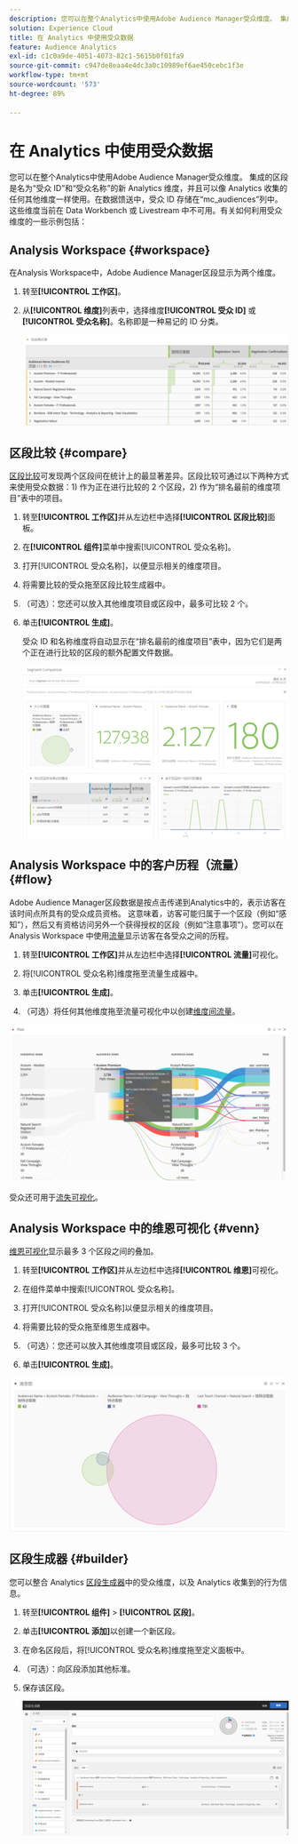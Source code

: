 ```yaml
---
description: 您可以在整个Analytics中使用Adobe Audience Manager受众维度。 集成的区段是名为“受众 ID”和“受众名称”的新 Analytics 维度，并且可以像 Analytics 收集的任何其他维度一样使用。在数据馈送中，受众 ID 存储在“mc_audiences”列中。这些维度当前在 Data Workbench 或 Livestream 中不可用。有关如何利用受众维度的一些示例包括
solution: Experience Cloud
title: 在 Analytics 中使用受众数据
feature: Audience Analytics
exl-id: c1c0a9de-4051-4073-82c1-5615b0f01fa9
source-git-commit: c947de8eaa4e4dc3a0c10989ef6ae450cebc1f3e
workflow-type: tm+mt
source-wordcount: '573'
ht-degree: 89%

---
```


# 在 Analytics 中使用受众数据

您可以在整个Analytics中使用Adobe Audience Manager受众维度。 集成的区段是名为“受众 ID”和“受众名称”的新 Analytics 维度，并且可以像 Analytics 收集的任何其他维度一样使用。在数据馈送中，受众 ID 存储在“mc_audiences”列中。这些维度当前在 Data Workbench 或 Livestream 中不可用。有关如何利用受众维度的一些示例包括：

## Analysis Workspace {#workspace}

在Analysis Workspace中，Adobe Audience Manager区段显示为两个维度。

1. 转至&#x200B;**[!UICONTROL 工作区]**。
1. 从&#x200B;**[!UICONTROL 维度]**&#x200B;列表中，选择维度&#x200B;**[!UICONTROL 受众 ID]** 或&#x200B;**[!UICONTROL 受众名称]**。名称即是一种易记的 ID 分类。

   ![](assets/aw-mcaudiences.png)

## 区段比较 {#compare}

[区段比较](https://experienceleague.adobe.com/docs/analytics/analyze/analysis-workspace/panels/segment-comparison/segment-comparison.html?lang=zh-Hans)可发现两个区段间在统计上的最显著差异。区段比较可通过以下两种方式来使用受众数据：1) 作为正在进行比较的 2 个区段，2) 作为“排名最前的维度项目”表中的项目。

1. 转至&#x200B;**[!UICONTROL 工作区]**&#x200B;并从左边栏中选择&#x200B;**[!UICONTROL 区段比较]**&#x200B;面板。

1. 在&#x200B;**[!UICONTROL 组件]**&#x200B;菜单中搜索[!UICONTROL 受众名称]。

1. 打开[!UICONTROL 受众名称]，以便显示相关的维度项目。
1. 将需要比较的受众拖至区段比较生成器中。
1. （可选）：您还可以放入其他维度项目或区段中，最多可比较 2 个。
1. 单击&#x200B;**[!UICONTROL 生成]**。

   受众 ID 和名称维度将自动显示在“排名最前的维度项目”表中，因为它们是两个正在进行比较的区段的额外配置文件数据。

   ![](assets/aud-segcompare.png)

## Analysis Workspace 中的客户历程（流量） {#flow}

Adobe Audience Manager区段数据是按点击传递到Analytics中的，表示访客在该时间点所具有的受众成员资格。 这意味着，访客可能归属于一个区段（例如“感知”），然后又有资格访问另外一个获得授权的区段（例如“注意事项”）。您可以在 Analysis Workspace 中使用[流量](https://experienceleague.adobe.com/docs/analytics/analyze/analysis-workspace/visualizations/fallout/fallout-flow.html?lang=zh-Hans)显示访客在各受众之间的历程。

1. 转至&#x200B;**[!UICONTROL 工作区]**&#x200B;并从左边栏中选择&#x200B;**[!UICONTROL 流量]**&#x200B;可视化。

1. 将[!UICONTROL 受众名称]维度拖至流量生成器中。
1. 单击&#x200B;**[!UICONTROL 生成]**。
1. （可选）将任何其他维度拖至流量可视化中以创建[维度间流量](https://experienceleague.adobe.com/docs/analytics/analyze/analysis-workspace/visualizations/flow/multi-dimensional-flow.html?lang=zh-Hans)。

![](assets/flow-aamaudiences.png)

受众还可用于[流失可视化](https://experienceleague.adobe.com/docs/analytics/analyze/analysis-workspace/visualizations/fallout/fallout-flow.html?lang=zh-Hans)。

## Analysis Workspace 中的维恩可视化 {#venn}

[维恩可视化](https://experienceleague.adobe.com/docs/analytics/analyze/analysis-workspace/visualizations/venn.html?lang=zh-Hans)显示最多 3 个区段之间的叠加。

1. 转至&#x200B;**[!UICONTROL 工作区]**&#x200B;并从左边栏中选择&#x200B;**[!UICONTROL 维恩]**&#x200B;可视化。

1. 在组件菜单中搜索[!UICONTROL 受众名称]。
1. 打开[!UICONTROL 受众名称]以便显示相关的维度项目。
1. 将需要比较的受众拖至维恩生成器中。
1. （可选）：您还可以放入其他维度项目或区段，最多可比较 3 个。
1. 单击&#x200B;**[!UICONTROL 生成]**。

![](assets/venn-viz.png)

## 区段生成器 {#builder}

您可以整合 Analytics [区段生成器](/help/components/segmentation/segmentation-workflow/seg-build.md)中的受众维度，以及 Analytics 收集到的行为信息。

1. 转至&#x200B;**[!UICONTROL 组件]** > **[!UICONTROL 区段]**。
1. 单击&#x200B;**[!UICONTROL 添加]**&#x200B;以创建一个新区段。
1. 在命名区段后，将[!UICONTROL 受众名称]维度拖至定义面板中。
1. （可选）：向区段添加其他标准。
1. 保存该区段。

   ![](assets/aud-segbuilder.png)

